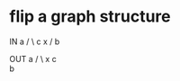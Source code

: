 # flip a graph structure 

IN 
     a
   /   \ 
  c     x
 /
b


OUT
     a
   /   \ 
  x     c
  		 \
  		  b
